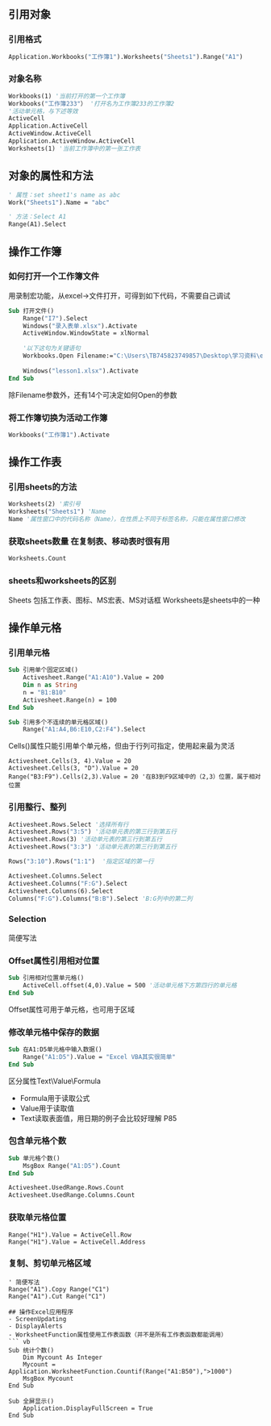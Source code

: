 ## 引用对象
### 引用格式
``` vb
Application.Workbooks("工作簿1").Worksheets("Sheets1").Range("A1")
```
### 对象名称
``` vb
Workbooks(1) '当前打开的第一个工作簿
Workbooks("工作簿233"） '打开名为工作簿233的工作簿2
'活动单元格，与下述等效
ActiveCell 
Application.ActiveCell 
ActiveWindow.ActiveCell 
Application.ActiveWindow.ActiveCell
Worksheets(1) '当前工作簿中的第一张工作表
```

## 对象的属性和方法

```vb
' 属性：set sheet1's name as abc 
Work("Sheets1").Name = "abc"

' 方法：Select A1
Range(A1).Select
```
## 操作工作簿
### 如何打开一个工作簿文件
用录制宏功能，从excel→文件打开，可得到如下代码，不需要自己调试
``` vb
Sub 打开文件()
    Range("I7").Select
    Windows("录入表单.xlsx").Activate
    ActiveWindow.WindowState = xlNormal
	
	'以下这句为关键语句
    Workbooks.Open Filename:="C:\Users\TB745823749857\Desktop\学习资料\excel\Tool\录入表单.xlsx"
    
	Windows("lesson1.xlsx").Activate
End Sub
```
除Filename参数外，还有14个可决定如何Open的参数

### 将工作簿切换为活动工作簿
``` vb
Workbooks("工作簿1").Activate
```

## 操作工作表
### 引用sheets的方法
``` vb
Worksheets(2) '索引号
Worksheets("Sheets1") 'Name
Name '属性窗口中的代码名称（Name），在性质上不同于标签名称，只能在属性窗口修改
```
### 获取sheets数量 在复制表、移动表时很有用
``` vb
Worksheets.Count
```

### sheets和worksheets的区别
Sheets 包括工作表、图标、MS宏表、MS对话框
Worksheets是sheets中的一种

## 操作单元格

### 引用单元格
``` vb
Sub 引用单个固定区域()
	Activesheet.Range("A1:A10").Value = 200
	Dim n as String
	n = "B1:B10"
	Activesheet.Range(n) = 100
End Sub

Sub 引用多个不连续的单元格区域()
	Range("A1:A4,B6:E10,C2:F4").Select
```

Cells()属性只能引用单个单元格，但由于行列可指定，使用起来最为灵活
```
Activesheet.Cells(3, 4).Value = 20
Activesheet.Cells(3, "D").Value = 20
Range("B3:F9").Cells(2,3).Value = 20 '在B3到F9区域中的（2,3）位置，属于相对位置
```
### 引用整行、整列
``` vb
Activesheet.Rows.Select '选择所有行
Activesheet.Rows("3:5") '活动单元表的第三行到第五行
Activesheet.Rows(3) '活动单元表的第三行到第五行
Activesheet.Rows("3:3") '活动单元表的第三行到第五行

Rows("3:10").Rows("1:1")  '指定区域的第一行
```

``` vb
Activesheet.Columns.Select
Activesheet.Columns("F:G").Select
Activesheet.Columns(6).Select
Columns("F:G").Columns("B:B").Select 'B:G列中的第二列
```

### Selection
简便写法

### Offset属性引用相对位置
``` vb
Sub 引用相对位置单元格()
	ActiveCell.offset(4,0).Value = 500 '活动单元格下方第四行的单元格
End Sub
```
Offset属性可用于单元格，也可用于区域

### 修改单元格中保存的数据
``` vb
Sub 在A1:D5单元格中输入数据()
	Range("A1:D5").Value = "Excel VBA其实很简单"
End Sub
```
区分属性Text\Value\Formula
- Formula用于读取公式
- Value用于读取值
- Text读取表面值，用日期的例子会比较好理解 P85

### 包含单元格个数
``` vb
Sub 单元格个数()
	MsgBox Range("A1:D5").Count 
End Sub

Activesheet.UsedRange.Rows.Count
Activesheet.UsedRange.Columns.Count
```
### 获取单元格位置
```
Range("H1").Value = ActiveCell.Row
Range("H1").Value = ActiveCell.Address
```
### 复制、剪切单元格区域 
```
' 简便写法
Range("A1").Copy Range("C1")
Range("A1").Cut Range("C1")

## 操作Excel应用程序
- ScreenUpdating
- DisplayAlerts
- WorksheetFunction属性使用工作表函数（并不是所有工作表函数都能调用）
``` vb
Sub 统计个数()
	Dim Mycount As Integer
	Mycount = Application.WorksheetFunction.Countif(Range("A1:B50"),">1000")
	MsgBox Mycount
End Sub
```
```
Sub 全屏显示()
	Application.DisplayFullScreen = True
End Sub 
```




